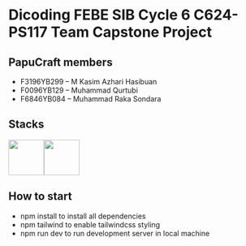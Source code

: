 # Dicoding FEBE SIB Cycle 6 C624-PS117 Team Capstone Project
## PapuCraft members
* F3196YB299 – M Kasim Azhari Hasibuan
* F0096YB129 – Muhammad Qurtubi
* F6846YB084 – Muhammad Raka Sondara

## Stacks
<div style="display: flex;">
  <img src="https://upload.wikimedia.org/wikipedia/commons/thumb/c/cf/Firebase_icon.svg/140px-Firebase_icon.svg.png?20231023160108" width="70px"/>
  <img src="https://w7.pngwing.com/pngs/293/485/png-transparent-tailwind-css-hd-logo.png" width="70px"/>
</div>

## How to start
- npm install to install all dependencies
- npm tailwind to enable tailwindcss styling
- npm run dev to run development server in local machine
